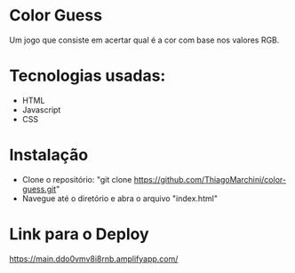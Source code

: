 # Color Guess
Um jogo que consiste em acertar qual é a cor com base nos valores RGB.

# Tecnologias usadas:
- HTML
- Javascript
- CSS

# Instalação
- Clone o repositório: "git clone https://github.com/ThiagoMarchini/color-guess.git"
- Navegue até o diretório e abra o arquivo "index.html"

# Link para o Deploy
https://main.ddo0vmv8i8rnb.amplifyapp.com/
